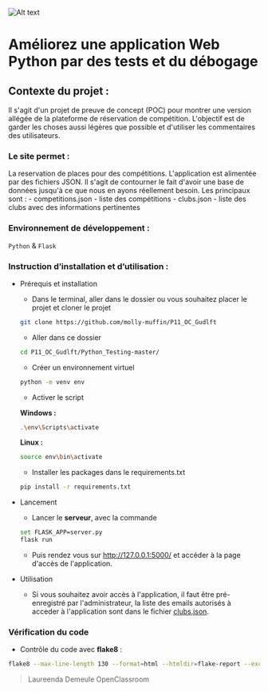 ![Alt text](https://github.com/molly-muffin/P10_OC_SoftDesk/blob/QA/Python_Testing-master/images/logo.PNG)

# Améliorez une application Web Python par des tests et du débogage

## Contexte du projet : 
Il s'agit d'un projet de preuve de concept (POC) pour montrer une version allégée de la plateforme de réservation de compétition. L'objectif est de garder les choses aussi légères que possible et d'utiliser les commentaires des utilisateurs.

### Le site permet  :
La reservation de places pour des compétitions.
L'application est alimentée par des fichiers JSON. Il s'agit de contourner le fait d'avoir une base de données jusqu'à ce que nous en ayons réellement besoin. Les principaux sont :
    - competitions.json - liste des compétitions
    - clubs.json - liste des clubs avec des informations pertinentes


### Environnement de développement :
`Python` & `Flask`


### Instruction d’installation et d’utilisation :
- Prérequis et installation
    - Dans le terminal, aller dans le dossier ou vous souhaitez placer le projet et cloner le projet 
    ```bash
    git clone https://github.com/molly-muffin/P11_OC_Gudlft
    ```
    - Aller dans ce dossier
    ```bash
    cd P11_OC_Gudlft/Python_Testing-master/
    ```
    - Créer un environnement virtuel
    ```bash
    python -m venv env
    ```
    - Activer le script
    
    **Windows :**
    ```bash
    .\env\Scripts\activate
    ```
    **Linux :**
    ```bash
    source env\bin\activate
    ```
    - Installer les packages dans le requirements.txt
    ```bash
    pip install -r requirements.txt
    ```

- Lancement
    - Lancer le  **serveur**, avec la commande
    ```bash
    set FLASK_APP=server.py
    flask run 
    ```
    - Puis rendez vous sur http://127.0.0.1:5000/ et accéder à la page d'accès de l'application.


- Utilisation
    - Si vous souhaitez avoir accès à l'application, il faut être pré-enregistré par l'administrateur, la liste des emails autorisés à acceder à l'application sont dans le fichier [clubs.json](https://github.com/molly-muffin/P11_OC_Gudlft/blob/QA/Python_Testing-master/clubs.json).


### Vérification du code
- Contrôle du code avec **flake8** :
```bash
flake8 --max-line-length 130 --format=html --htmldir=flake-report --exclude=migrations
```


> Laureenda Demeule
> OpenClassroom
